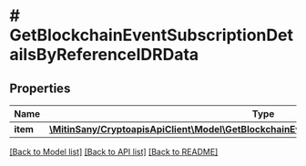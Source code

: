 # # GetBlockchainEventSubscriptionDetailsByReferenceIDRData

## Properties

Name | Type | Description | Notes
------------ | ------------- | ------------- | -------------
**item** | [**\MitinSany/CryptoapisApiClient\Model\GetBlockchainEventSubscriptionDetailsByReferenceIDRI**](GetBlockchainEventSubscriptionDetailsByReferenceIDRI.md) |  |

[[Back to Model list]](../../README.md#models) [[Back to API list]](../../README.md#endpoints) [[Back to README]](../../README.md)
